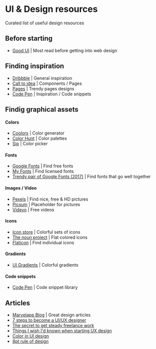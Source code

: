 # UI & Design resources
Curated list of useful design resources

## Before starting

- [Good UI](http://goodui.org/) | Most read before getting into web design


## Finding inspiration

- [Dribbble](https://dribbble.com/) | General inspiration
- [Call to idea](http://www.calltoidea.com/) | Components / Pages
- [Pages](http://www.pages.xyz/) | Trendy pages designs
- [Code Pen](http://codepen.io/) | Inspiration / Code snippets


## Findig graphical assets

#### Colors
- [Coolors](https://coolors.co/) | Color generator
- [Color Hunt](http://colorhunt.co/) | Color palettes
- [Sip](https://sipapp.io/) | Color picker


#### Fonts
- [Google Fonts](https://fonts.google.com/) | Find free fonts
- [My Fonts](https://www.myfonts.com/) | Find licensed fonts
- [Trendy pair of Google Fonts (2017)](http://fonts.greatsimple.io/) | Find fonts that go well together

#### Images / Video
- [Pexels](https://www.pexels.com/) | Find nice, free & HD pictures
- [Picsum](https://picsum.photos/) | Placeholder for pictures
- [Videvo](https://www.videvo.net/) | Free videos


#### Icons
- [Icon store](https://iconstore.co/) | Colorful sets of icons
- [The noun project](https://thenounproject.com/) |  Flat colored icons
- [Flaticon](https://www.flaticon.com/) | Find individual icons

#### Gradients
- [UI Gradients](https://uigradients.com/) | Colorful gradients

#### Code snippets
- [Code Pen](https://codepen.io/) | Code snippet library


## Articles
- [Marvelapp Blog](https://blog.marvelapp.com/) | Great design articles
- [7 steps to become a UI/UX designer](
https://blog.nicolesaidy.com/7-steps-to-become-a-ui-ux-designer-8beed7639a95)
- [The secret to get steady freelance work](https://blog.nicolesaidy.com/the-secret-to-get-steady-freelance-work-68956e248cbe)
- [Things I wish I'd known when starting UX design](https://blog.marvelapp.com/things-wish-id-known-starting-ux-design/)
- [Color in UI design](https://medium.com/@erikdkennedy/color-in-ui-design-a-practical-framework-e18cacd97f9e)
- [8pt rule of design](https://builttoadapt.io/intro-to-the-8-point-grid-system-d2573cde8632)
